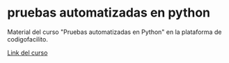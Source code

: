 # pruebas automatizadas en python

Material del curso "Pruebas automatizadas en Python" en la plataforma de codigofacilito.

[Link del curso](https://codigofacilito.com/cursos/python-testing)